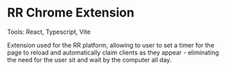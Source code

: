 # RR Chrome Extension

Tools: React, Typescript, Vite

Extension used for the RR platform, allowing to user to set a timer for the page to reload and automatically claim clients as they appear - eliminating the need for the user sit and wait by the computer all day.
